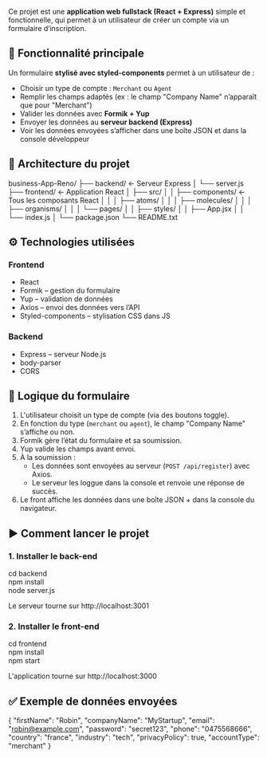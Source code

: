 
Ce projet est une **application web fullstack (React + Express)** simple et fonctionnelle, qui permet à un utilisateur de créer un compte via un formulaire d’inscription.

🚀 Fonctionnalité principale
----------------------------

Un formulaire **stylisé avec styled-components** permet à un utilisateur de :

- Choisir un type de compte : `Merchant` ou `Agent`
- Remplir les champs adaptés (ex : le champ "Company Name" n’apparaît que pour "Merchant")
- Valider les données avec **Formik + Yup**
- Envoyer les données au **serveur backend (Express)**
- Voir les données envoyées s’afficher dans une boîte JSON et dans la console développeur

📁 Architecture du projet
-------------------------

business-App-Reno/
├── backend/              ← Serveur Express
│   └── server.js
├── frontend/             ← Application React
│   ├── src/
│   │   ├── components/   ← Tous les composants React
│   │   │   ├── atoms/
│   │   │   ├── molecules/
│   │   │   ├── organisms/
│   │   │   └── pages/
│   │   ├── styles/
│   │   ├── App.jsx
│   │   └── index.js
│   └── package.json
└── README.txt

⚙️ Technologies utilisées
-------------------------

### Frontend

- React
- Formik – gestion du formulaire
- Yup – validation de données
- Axios – envoi des données vers l’API
- Styled-components – stylisation CSS dans JS

### Backend

- Express – serveur Node.js
- body-parser
- CORS

🧠 Logique du formulaire
------------------------

1. L'utilisateur choisit un type de compte (via des boutons toggle).
2. En fonction du type (`merchant` ou `agent`), le champ "Company Name" s’affiche ou non.
3. Formik gère l’état du formulaire et sa soumission.
4. Yup valide les champs avant envoi.
5. À la soumission :
   - Les données sont envoyées au serveur (`POST /api/register`) avec Axios.
   - Le serveur les loggue dans la console et renvoie une réponse de succès.
6. Le front affiche les données dans une boîte JSON + dans la console du navigateur.

▶️ Comment lancer le projet
---------------------------

### 1. Installer le back-end

cd backend  
npm install  
node server.js

Le serveur tourne sur http://localhost:3001

### 2. Installer le front-end

cd frontend  
npm install  
npm start

L'application tourne sur http://localhost:3000

✅ Exemple de données envoyées
------------------------------

{
  "firstName": "Robin",
  "companyName": "MyStartup",
  "email": "robin@example.com",
  "password": "secret123",
  "phone": "0475568666",
  "country": "france",
  "industry": "tech",
  "privacyPolicy": true,
  "accountType": "merchant"
}
